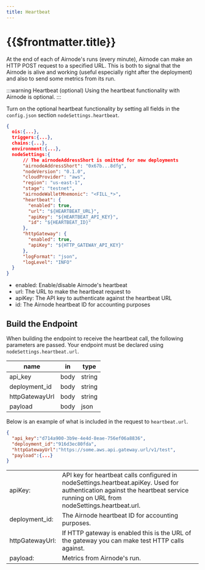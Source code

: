 ```yaml
---
title: Heartbeat
---
```


# {{$frontmatter.title}}


At the end of each of Airnode's runs (every minute), Airnode can make an HTTP POST request to a specified URL. This is both to signal that the Airnode is alive and working (useful especially right after the deployment) and also to send some metrics from its run. 

:::warning Heartbeat (optional)
Using the heartbeat functionality with Airnode is optional.
:::

Turn on the optional heartbeat functionality by setting all fields in the `config.json` section `nodeSettings.heartbeat`.

```json
{ 
  ois:{...},
  triggers:{...},
  chains:{...},
  environment:{...},
  nodeSettings:{
      // The airnodeAddressShort is omitted for new deployments
      "airnodeAddressShort": "0x67b...8dfg",
      "nodeVersion": "0.1.0",
      "cloudProvider": "aws",
      "region": "us-east-1",
      "stage": "testnet",
      "airnodeWalletMnemonic": "<FILL_*>",
      "heartbeat": {
        "enabled": true,
        "url": "${HEARTBEAT_URL}",
        "apiKey": "${HEARTBEAT_API_KEY}",
        "id": "${HEARTBEAT_ID}"
      },
      "httpGateway": {
        "enabled": true,
        "apiKey": "${HTTP_GATEWAY_API_KEY}"
      },
      "logFormat": "json",
      "logLevel": "INFO"
  }
}
```

- enabled: Enable/disable Airnode's heartbeat
- url: The URL to make the heartbeat request to
- apiKey: The API key to authenticate against the heartbeat URL
- id: The Airnode heartbeat ID for accounting purposes


## Build the Endpoint

When building the endpoint to receive the heartbeat call, the following parameters are passed. Your endpoint must be declared using `nodeSettings.heartbeat.url`.

|name|in|type|
|----|--|----|
|api_key|body|string|
|deployment_id|body|string|
|httpGatewayUrl|body|string|
|payload|body|json|


Below is an example of what is included in the request to `heartbeat.url`.
```json
{
  "api_key":"d714a900-3b9e-4e4d-8eae-756ef06a8836",
  "deployment_id":"916d3ec80fda",
  "httpGatewayUrl":"https://some.aws.api.gateway.url/v1/test",
  "payload":{...}
}
```

<table>
  <tr>
    <td>apiKey:</td><td>API key for heartbeat calls configured in nodeSettings.heartbeat.apiKey. Used for authentication against the heartbeat service running on URL from nodeSettings.heartbeat.url.</td>
  </tr>
  <tr>
    <td>deployment_id:</td><td>The Airnode heartbeat ID for accounting purposes.</td>
  </tr>
  <tr>
    <td>httpGatewayUrl:</td><td>If HTTP gateway is enabled this is the URL of the gateway you can make test HTTP calls against.</td>
  </tr>
  <tr>
    <td>payload:</td><td>Metrics from Airnode's run.</td>
  </tr>
</table>

